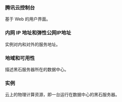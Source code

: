### 腾讯云控制台  
基于 Web 的用户界面。
### 内网 IP 地址和弹性公网IP地址
实例对内和对外的服务地址。
### 地域和可用性 
描述黑石服务器所在的数据中心。
### 实例 
云上的物理计算资源，即一台运行在数据中心的黑石服务器。






